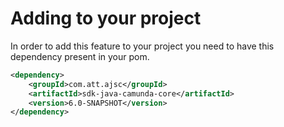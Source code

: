 
# Adding to your project
In order to add this feature to your project you need to have this dependency present in your pom.
```xml
<dependency>
	<groupId>com.att.ajsc</groupId>
	<artifactId>sdk-java-camunda-core</artifactId>
	<version>6.0-SNAPSHOT</version>
</dependency>
```